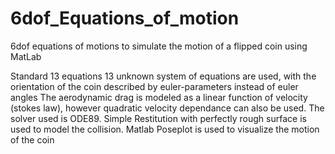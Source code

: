 # 6dof_Equations_of_motion
6dof equations of motions to simulate the motion of a flipped coin using MatLab

Standard 13 equations 13 unknown system of equations are used, with the orientation of the coin described by euler-parameters instead of euler angles
The aerodynamic drag is modeled as a linear function of velocity (stokes law), however quadratic velocity dependance can also be used.
The solver used is ODE89. Simple Restitution with perfectly rough surface is used to model the collision. Matlab Poseplot is used to visualize the motion of the coin
